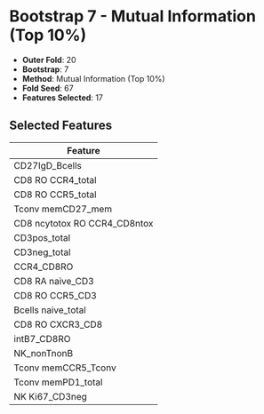 # Bootstrap 7 - Mutual Information (Top 10%)

- **Outer Fold**: 20
- **Bootstrap**: 7
- **Method**: Mutual Information (Top 10%)
- **Fold Seed**: 67
- **Features Selected**: 17

## Selected Features

| Feature |
|---------|
| CD27IgD_Bcells |
| CD8 RO CCR4_total |
| CD8 RO CCR5_total |
| Tconv memCD27_mem |
| CD8 ncytotox RO CCR4_CD8ntox |
| CD3pos_total |
| CD3neg_total |
| CCR4_CD8RO |
| CD8 RA naive_CD3 |
| CD8 RO CCR5_CD3 |
| Bcells naive_total |
| CD8 RO CXCR3_CD8 |
| intB7_CD8RO |
| NK_nonTnonB |
| Tconv memCCR5_Tconv |
| Tconv memPD1_total |
| NK Ki67_CD3neg |
